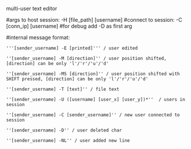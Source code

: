 multi-user text editor


#args to host session: 
 -H [file_path] [username]
#connect to session:
 -C [conn_ip] [username]
#for debug add -D as first arg

#internal message format:

    '''[sender_username] -E [printed]''' / user edited

    ''[sender_username] -M [direction]'' / user position shifted, [direction] can be only 'l'/'r'/'u'/'d'

    ''[sender_username] -MS [direction]'' / user position shifted with SHIFT pressed, [direction] can be only 'l'/'r'/'u'/'d'

    ''[sender_username] -T [text]'' / file text

    ''[sender_username] -U ([username] [user_x] [user_y])*''  / users in session

    ''[sender_username] -C [sender_username]'' / new user connected to session

    ''[sender_username] -D'' / user deleted char

    ''[sender_username] -NL'' / user added new line
